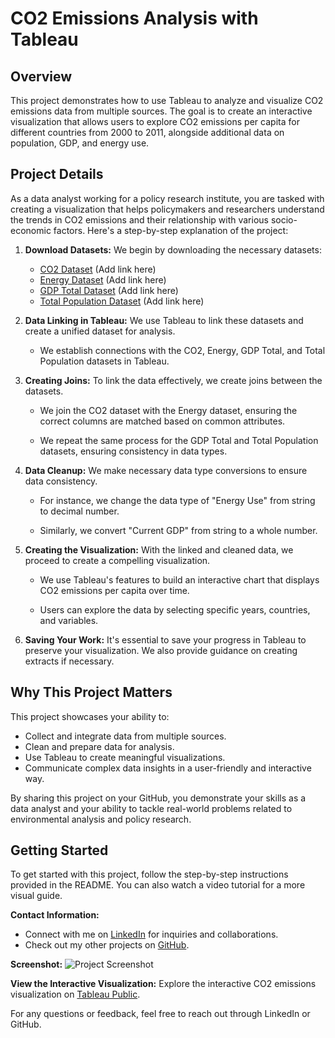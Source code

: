 # CO2 Emissions Analysis with Tableau

## Overview

This project demonstrates how to use Tableau to analyze and visualize CO2 emissions data from multiple sources. The goal is to create an interactive visualization that allows users to explore CO2 emissions per capita for different countries from 2000 to 2011, alongside additional data on population, GDP, and energy use.

## Project Details

As a data analyst working for a policy research institute, you are tasked with creating a visualization that helps policymakers and researchers understand the trends in CO2 emissions and their relationship with various socio-economic factors. Here's a step-by-step explanation of the project:

1. **Download Datasets:** We begin by downloading the necessary datasets:
   - [CO2 Dataset](#) (Add link here)
   - [Energy Dataset](#) (Add link here)
   - [GDP Total Dataset](#) (Add link here)
   - [Total Population Dataset](#) (Add link here)

2. **Data Linking in Tableau:** We use Tableau to link these datasets and create a unified dataset for analysis.

   - We establish connections with the CO2, Energy, GDP Total, and Total Population datasets in Tableau.

3. **Creating Joins:** To link the data effectively, we create joins between the datasets.

   - We join the CO2 dataset with the Energy dataset, ensuring the correct columns are matched based on common attributes.

   - We repeat the same process for the GDP Total and Total Population datasets, ensuring consistency in data types.

4. **Data Cleanup:** We make necessary data type conversions to ensure data consistency.

   - For instance, we change the data type of "Energy Use" from string to decimal number.

   - Similarly, we convert "Current GDP" from string to a whole number.

5. **Creating the Visualization:** With the linked and cleaned data, we proceed to create a compelling visualization.

   - We use Tableau's features to build an interactive chart that displays CO2 emissions per capita over time.

   - Users can explore the data by selecting specific years, countries, and variables.

6. **Saving Your Work:** It's essential to save your progress in Tableau to preserve your visualization. We also provide guidance on creating extracts if necessary.

## Why This Project Matters

This project showcases your ability to:

- Collect and integrate data from multiple sources.
- Clean and prepare data for analysis.
- Use Tableau to create meaningful visualizations.
- Communicate complex data insights in a user-friendly and interactive way.

By sharing this project on your GitHub, you demonstrate your skills as a data analyst and your ability to tackle real-world problems related to environmental analysis and policy research.

## Getting Started

To get started with this project, follow the step-by-step instructions provided in the README. You can also watch a video tutorial for a more visual guide.

**Contact Information:**
- Connect with me on [LinkedIn](https://www.linkedin.com/in/maximiliano-lopez-salgado/) for inquiries and collaborations.
- Check out my other projects on [GitHub](https://github.com/MaxLopezSalgado/MaxLopezSalgado/).

**Screenshot:**
![Project Screenshot](screenshot.png)

**View the Interactive Visualization:**
Explore the interactive CO2 emissions visualization on [Tableau Public](#).

For any questions or feedback, feel free to reach out through LinkedIn or GitHub.